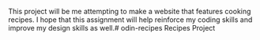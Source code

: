 This project will be me attempting to make a website that 
features cooking recipes.
I hope that this assignment will help reinforce my coding 
skills and improve my design skills as well.# odin-recipes
Recipes Project
